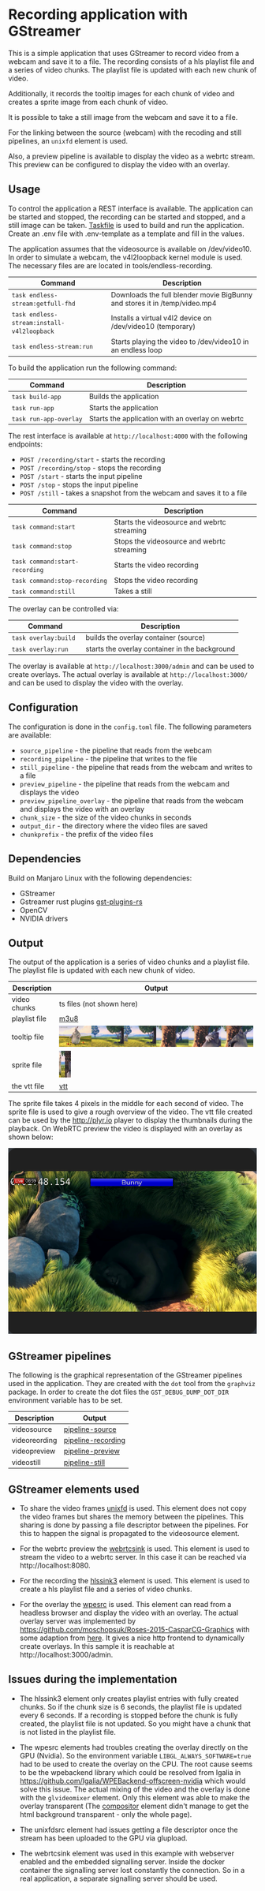 # Recording application with GStreamer

This is a simple application that uses GStreamer to record video from a webcam and save it to a file.
The recording consists of a hls playlist file and a series of video chunks. The playlist file is updated with each new chunk of video.

Additionally, it records the tooltip images for each chunk of video and creates a sprite image from each chunk of video.

It is possible to take a still image from the webcam and save it to a file.

For the linking between the source (webcam) with the recoding and still pipelines, an `unixfd` element is used.

Also, a preview pipeline is available to display the video as a webrtc stream.
This preview can be configured to display the video with an overlay. 

## Usage
To control the application a REST interface is available. The application can be started and stopped, the recording can be started and stopped, and a still image can be taken.
[Taskfile](https://taskfile.dev/) is used to build and run the application. 
Create an .env file with .env-template as a template and fill in the values.

The application assumes that the videosource is available on /dev/video10. In order to simulate a webcam, the v4l2loopback kernel module is used.
The necessary files are are located in tools/endless-recording.

| Command                                    | Description                                                                |
|--------------------------------------------|----------------------------------------------------------------------------|
| `task endless-stream:getfull-fhd`          | Downloads the full blender movie BigBunny and stores it in /temp/video.mp4 |
| `task endless-stream:install-v4l2loopback` | Installs a virtual v4l2 device on /dev/video10 (temporary)                 |
| `task endless-stream:run`                  | Starts playing the video to /dev/video10 in an endless loop                |

To build the application run the following command:

| Command                | Description                                      |
|------------------------|--------------------------------------------------|
| `task build-app `      | Builds the application                           |
| `task run-app `        | Starts the application                           |
| `task run-app-overlay` | Starts the application with an overlay on webrtc |

The rest interface is available at `http://localhost:4000` with the following endpoints:

* `POST /recording/start` - starts the recording
* `POST /recording/stop` - stops the recording
* `POST /start` - starts the input pipeline
* `POST /stop` - stops the input pipeline
* `POST /still` - takes a snapshot from the webcam and saves it to a file

| Command                        | Description                                 |
|--------------------------------|---------------------------------------------|
| `task command:start `          | Starts the videosource and webrtc streaming |
| `task command:stop`            | Stops the videosource and webrtc streaming  |
| `task command:start-recording` | Starts the video recording                  |
| `task command:stop-recording`  | Stops the video recording                   |
| `task command:still`           | Takes a still                               |

The overlay can be controlled via:

| Command                        | Description                                 |
|--------------------------------|---------------------------------------------|
| `task overlay:build `          | builds the overlay container (source) |
| `task overlay:run`            | starts the overlay container in the background  |

The overlay is available at `http://localhost:3000/admin` and can be used to create overlays.
The actual overlay is available at `http://localhost:3000/` and can be used to display the video with the overlay.

## Configuration

The configuration is done in the `config.toml` file. The following parameters are available:

* `source_pipeline` - the pipeline that reads from the webcam
* `recording_pipeline` - the pipeline that writes to the file
* `still_pipeline` - the pipeline that reads from the webcam and writes to a file
* `preview_pipeline` - the pipeline that reads from the webcam and displays the video
* `preview_pipeline_overlay` - the pipeline that reads from the webcam and displays the video with an overlay
* `chunk_size` - the size of the video chunks in seconds
* `output_dir` - the directory where the video files are saved
* `chunkprefix` - the prefix of the video files
 
## Dependencies
Build on Manjaro Linux with the following dependencies:
* GStreamer
* Gstreamer rust plugins [gst-plugins-rs](https://gitlab.freedesktop.org/gstreamer/gst-plugins-rs)
* OpenCV
* NVIDIA drivers

## Output

The output of the application is a series of video chunks and a playlist file. The playlist file is updated with each new chunk of video.

| Description   | Output                                                       |
|---------------|--------------------------------------------------------------|
| video chunks  | ts files (not shown here)                                    |
| playlist file | [m3u8](./doc/images/20241211-083017-playlist.m3u8)           |
| tooltip file  | ![tooltips](./doc/images/20241211-083017-tooltips_00005.jpg) |
| sprite file   | ![sprite](./doc/images/20241211-083017-sprite_00005.jpg)     |
| the vtt file  | [vtt](./doc/images/20241211-083017-thumbnails.vtt)           |

The sprite file takes 4 pixels in the middle for each second of video. The sprite file is used to give a rough overview of the video.
The vtt file created can be used by the http://plyr.io player to display the thumbnails during the playback.
On WebRTC preview the video is displayed with an overlay as shown below:

![overlay](./doc/images/webrtc-overlay.png)

## GStreamer pipelines
The following is the graphical representation of the GStreamer pipelines used in the application.
They are created with the `dot` tool from the `graphviz` package. In order to create the dot files the `GST_DEBUG_DUMP_DOT_DIR` environment variable has to be set.

| Description   | Output                                                    |
|---------------|-----------------------------------------------------------|
| videosource   | [pipeline-source](./doc/images/pipeline-source.png)       |
| videoreording | [pipeline-recording](./doc/images/pipeline-recording.png) |
| videopreview  | [pipeline-preview](./doc/images/pipeline-preview.png)     |
| videostill    | [pipeline-still](./doc/images/pipeline-still.png)         |

## GStreamer elements used
* To share the video frames [unixfd](https://gstreamer.freedesktop.org/documentation/unixfd/unixfdsink.html?gi-language=c) is used.
This element does not copy the video frames but shares the memory between the pipelines. This sharing is done by passing a file descriptor between the pipelines. 
For this to happen the signal is propagated to the videosource element.

* For the webrtc preview the [webrtcsink](https://gstreamer.freedesktop.org/documentation/rswebrtc/webrtcsink.html?gi-language=rust) is used. This element is used to stream the video to a webrtc server. In this case it can be reached via http://localhost:8080.
* For the recording the [hlssink3](https://gstreamer.freedesktop.org/documentation/hlssink3/hlssink3.html?gi-language=rust#hlssink3) element is used. This element is used to create a hls playlist file and a series of video chunks.
* For the overlay the [wpesrc](https://gstreamer.freedesktop.org/documentation/wpe/wpesrc.html?gi-language=rust) is used. This element can read from a headless browser and display the video with an overlay.
The actual overlay server was implemented by https://github.com/moschopsuk/Roses-2015-CasparCG-Graphics with some adaption from [here](https://github.com/Igalia/wpe-graphics-overlays/tree/1e23f781adef05d6d2f291d9bb67c28f9bb9b2f1).
It gives a nice http frontend to dynamically create overlays. In this sample it is reachable at http://localhost:3000/admin.

## Issues during the implementation
* The hlssink3 element only creates playlist entries with fully created chunks. So if the chunk size is 6 seconds, the playlist file is updated every 6 seconds. 
If a recording is stopped before the chunk is fully created, the playlist file is not updated. So you might have a chunk that is not listed in the playlist file.

* The wpesrc elements had troubles creating the overlay directly on the GPU (Nvidia). So the environment variable `LIBGL_ALWAYS_SOFTWARE=true` had to be used to create the overlay on the CPU.
The root cause seems to be the wpebackend library which could be resolved from Igalia in https://github.com/Igalia/WPEBackend-offscreen-nvidia which would solve this issue.
The actual mixing of the video and the overlay is done with the `glvideomixer` element. Only this element was able to make the overlay transparent 
(The [compositor](https://gstreamer.freedesktop.org/documentation/compositor/index.html?gi-language=c) element didn't manage to get the html background transparent - only the whole page).

* The unixfdsrc element had issues getting a file descriptor once the stream has been uploaded to the GPU via glupload.

* The webrtcsink element was used in this example with webserver enabled and the embedded signalling server. Inside the docker container the signalling server lost constantly the connection.
So in a real application, a separate signalling server should be used.
